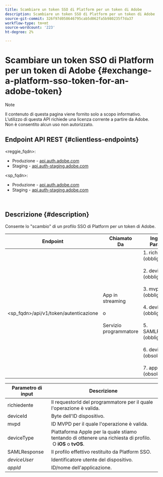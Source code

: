 ```yaml
---
title: Scambiare un token SSO di Platform per un token di Adobe
description: Scambiare un token SSO di Platform per un token di Adobe
source-git-commit: 326f97d058646795cab5d062fa5b980235f7da37
workflow-type: tm+mt
source-wordcount: '223'
ht-degree: 2%

---
```



# Scambiare un token SSO di Platform per un token di Adobe {#exchange-a-platform-sso-token-for-an-adobe-token}

>[!NOTE]
>
>Il contenuto di questa pagina viene fornito solo a scopo informativo. L’utilizzo di questa API richiede una licenza corrente a partire da Adobe. Non è consentito alcun uso non autorizzato.

## Endpoint API REST {#clientless-endpoints}

&lt;reggie_fqdn>:

* Produzione - [api.auth.adobe.com](http://api.auth.adobe.com/)
* Staging - [api.auth-staging.adobe.com](http://api.auth-staging.adobe.com/)

&lt;sp_fqdn>:

* Produzione - [api.auth.adobe.com](http://api.auth.adobe.com/)
* Staging - [api.auth-staging.adobe.com](http://api.auth-staging.adobe.com/)

</br>

## Descrizione {#description}

Consente lo &quot;scambio&quot; di un profilo SSO di Platform per un token di Adobe.

| Endpoint | Chiamato  </br>Da | Ingresso   </br>Parametri | HTTP  </br>Metodo | Risposta | HTTP  </br>Risposta |
| --- | --- | --- | --- | --- | --- |
| &lt;sp_fqdn>/api/v1/token/autenticazione | App in streaming</br></br>o</br></br>Servizio programmatore | 1. richiedente (obbligatorio)</br>    </br>2.  deviceId (obbligatorio)</br>    </br>3.  mvpd (obbligatorio)</br>    </br>4.  deviceType (obbligatorio)</br>    </br>5.  SAMLResponse (obbligatorio)</br>    </br>6.  deviceUser (obsoleto)</br>    </br>7.  appId (obsoleto) | POST | La risposta corretta sarà No Content (Nessun contenuto) 204, il che indica che il token è stato creato correttamente ed è pronto per l’uso per i flussi di autenticazione. | 204 - Nessun contenuto   </br>400 - Richiesta errata |


| Parametro di input | Descrizione |
| --- | --- |
| richiedente | Il requestorId del programmatore per il quale l&#39;operazione è valida. |
| deviceId | Byte dell&#39;ID dispositivo. |
| mvpd | ID MVPD per il quale l&#39;operazione è valida. |
| deviceType | Piattaforma Apple per la quale stiamo tentando di ottenere una richiesta di profilo.  O **iOS** o **tvOS**. |
| SAMLResponse | Il profilo effettivo restituito da Platform SSO. |
| _deviceUser_ | Identificatore utente del dispositivo. |
| _appId_ | ID/nome dell&#39;applicazione. |


